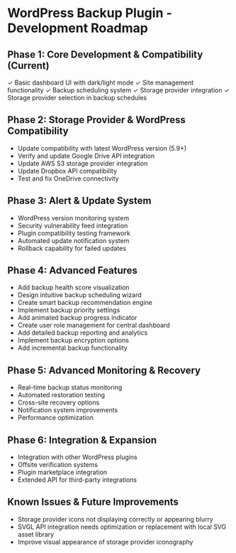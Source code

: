 # WordPress Backup Plugin - Development Roadmap

## Phase 1: Core Development & Compatibility (Current)
✓ Basic dashboard UI with dark/light mode
✓ Site management functionality
✓ Backup scheduling system
✓ Storage provider integration
✓ Storage provider selection in backup schedules

## Phase 2: Storage Provider & WordPress Compatibility
- Update compatibility with latest WordPress version (5.9+)
- Verify and update Google Drive API integration
- Update AWS S3 storage provider integration
- Update Dropbox API compatibility
- Test and fix OneDrive connectivity

## Phase 3: Alert & Update System
- WordPress version monitoring system
- Security vulnerability feed integration
- Plugin compatibility testing framework
- Automated update notification system
- Rollback capability for failed updates

## Phase 4: Advanced Features
- Add backup health score visualization
- Design intuitive backup scheduling wizard
- Create smart backup recommendation engine
- Implement backup priority settings
- Add animated backup progress indicator
- Create user role management for central dashboard
- Add detailed backup reporting and analytics
- Implement backup encryption options
- Add incremental backup functionality

## Phase 5: Advanced Monitoring & Recovery
- Real-time backup status monitoring
- Automated restoration testing
- Cross-site recovery options
- Notification system improvements
- Performance optimization

## Phase 6: Integration & Expansion
- Integration with other WordPress plugins
- Offsite verification systems
- Plugin marketplace integration
- Extended API for third-party integrations

## Known Issues & Future Improvements
- Storage provider icons not displaying correctly or appearing blurry
- SVGL API integration needs optimization or replacement with local SVG asset library
- Improve visual appearance of storage provider iconography
